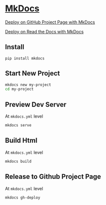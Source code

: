 # [MkDocs](https://ryukerliu.github.io/MkDocs/)

[Deploy on GitHub Project Page with MkDocs](https://ryukerliu.github.io/MkDocs/)

[Deploy on Read the Docs with MkDocs](https://ryukers-read-the-docs.readthedocs.io/en/latest/)

## Install

`pip install mkdocs`

## Start New Project

```bash
mkdocs new my-project
cd my-project
```

## Preview Dev Server

At `mkdocs.yml` level

```bash
mkdocs serve
```

## Build Html

At `mkdocs.yml` level

```bash
mkdocs build
```

## Release to Github Project Page

At `mkdocs.yml` level

```bash
mkdocs gh-deploy
```
